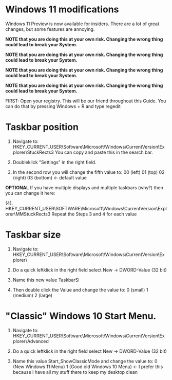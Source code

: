 # Windows 11 modifications

Windows 11 Preview is now available for insiders. There are a lot of great changes, but some features are annoying.
  

**NOTE that you are doing this at your own risk. Changing the wrong thing could lead to break your System.**
 
**NOTE that you are doing this at your own risk. Changing the wrong thing could lead to break your System.**
 
**NOTE that you are doing this at your own risk. Changing the wrong thing could lead to break your System.**
 
**NOTE that you are doing this at your own risk. Changing the wrong thing could lead to break your System.**
  
  
  
FIRST: Open your registry. This will be our friend throughout this Guide.
You can do that by pressing Windows + R and type regedit

  

# Taskbar position

1. Navigate to: HKEY_CURRENT_USER\Software\Microsoft\Windows\CurrentVersion\Explorer\StuckRects3
    You can copy and paste this in the search bar.  

2. Doubleklick "Settings" in the right field.

3. In the second row you will change the fifth value to: 
    00 (left) 
    01 (top)
    02 (right)
    03 (bottom) <- default value

**OPTIONAL**
If you have multiple displays and multiple taskbars (why?) then you can change it here:

(4). HKEY_CURRENT_USER\SOFTWARE\Microsoft\Windows\CurrentVersion\Explorer\MMStuckRects3
        Repeat the Steps 3 and 4 for each value




# Taskbar size

1. Navigate to: HKEY_CURRENT_USER\Software\Microsoft\Windows\CurrentVersion\Explorer\

2. Do a quick leftklick in the right field select New -> DWORD-Value (32 bit)

3. Name this new value TaskbarSi

4. Then double click the Value and change the value to: 
    0 (small) 
    1 (medium)
    2 (large)



# "Classic" Windows 10 Start Menu.

1. Navigate to: HKEY_CURRENT_USER\Software\Microsoft\Windows\CurrentVersion\Explorer\Advanced

2. Do a quick leftklick in the right field select New -> DWORD-Value (32 bit)

3. Name this value Start_ShowClassicMode and change the value to:
    0 (New Windows 11 Menu)
    1 (Good old Windows 10 Menu) <- I prefer this because i have all my stuff there to keep my desktop clean
